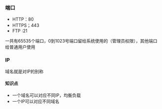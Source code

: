 ### 端口  
* HTTP：80
* HTTPS；443
* FTP :21   

一共有65535个端口，0到1023号端口留给系统使用的（管理员权限），其他端口给普通用户使用

### IP
域名就是对IP的别称  
#### 知识点
* 一个域名可以对应不同IP，均衡负载 
* 一个IP可以对应不同域名
